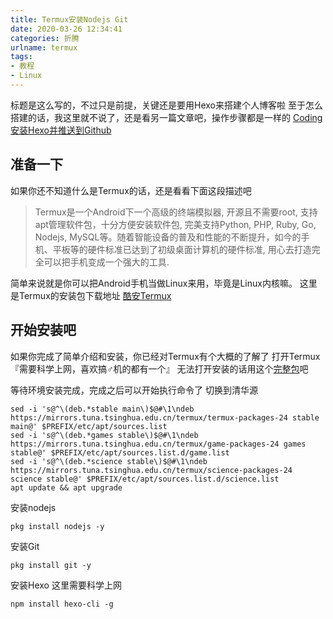 ```yaml
---
title: Termux安装Nodejs Git
date: 2020-03-26 12:34:41
categories: 折腾
urlname: termux
tags:
- 教程
- Linux
---
```

标题是这么写的，不过只是前提，关键还是要用Hexo来搭建个人博客啦
至于怎么搭建的话，我这里就不说了，还是看另一篇文章吧，操作步骤都是一样的
[Coding安装Hexo并推送到Github](https://www.scorain.com/van/14.html)

## 准备一下
如果你还不知道什么是Termux的话，还是看看下面这段描述吧
>Termux是一个Android下一个高级的终端模拟器, 开源且不需要root, 支持apt管理软件包，十分方便安装软件包, 完美支持Python, PHP, Ruby, Go, Nodejs, MySQL等。随着智能设备的普及和性能的不断提升，如今的手机、平板等的硬件标准已达到了初级桌面计算机的硬件标准, 用心去打造完全可以把手机变成一个强大的工具.

简单来说就是你可以把Android手机当做Linux来用，毕竟是Linux内核嘛。
这里是Termux的安装包下载地址
[酷安Termux](https://www.coolapk.com/apk/com.termux)

## 开始安装吧
如果你完成了简单介绍和安装，你已经对Termux有个大概的了解了
打开Termux『需要科学上网，喜欢搞♂机的都有一个』
无法打开安装的话用这个[完整包](https://tonyij.coding.net/s/550ac343-e525-458a-b396-084b3c3996b5)吧

等待环境安装完成，完成之后可以开始执行命令了
切换到清华源
```
sed -i 's@^\(deb.*stable main\)$@#\1\ndeb https://mirrors.tuna.tsinghua.edu.cn/termux/termux-packages-24 stable main@' $PREFIX/etc/apt/sources.list
sed -i 's@^\(deb.*games stable\)$@#\1\ndeb https://mirrors.tuna.tsinghua.edu.cn/termux/game-packages-24 games stable@' $PREFIX/etc/apt/sources.list.d/game.list
sed -i 's@^\(deb.*science stable\)$@#\1\ndeb https://mirrors.tuna.tsinghua.edu.cn/termux/science-packages-24 science stable@' $PREFIX/etc/apt/sources.list.d/science.list
apt update && apt upgrade
```
安装nodejs
```
pkg install nodejs -y
```
安装Git
```
pkg install git -y
```
安装Hexo  这里需要科学上网
```
npm install hexo-cli -g
```